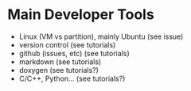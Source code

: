 # Main Developer Tools

- Linux (VM vs partition), mainly Ubuntu (see issue)
- version control (see tutorials)
- github (issues, etc) (see tutorials)
- markdown (see tutorials)
- doxygen (see tutorials?)
- C/C++, Python... (see tutorials?)

